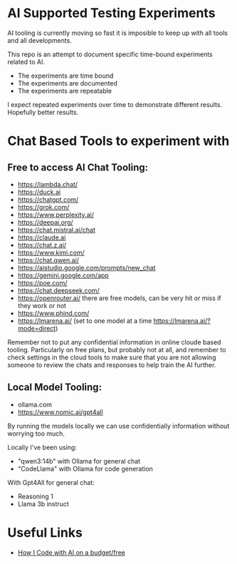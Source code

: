 # AI Supported Testing Experiments

AI tooling is currently moving so fast it is imposible to keep up with all tools and all developments.

This repo is an attempt to document specific time-bound experiments related to AI.

- The experiments are time bound
- The experiments are documented
- The experiments are repeatable

I expect repeated experiments over time to demonstrate different results. Hopefully better results.


# Chat Based Tools to experiment with

## Free to access AI Chat Tooling:

- https://lambda.chat/
- https://duck.ai
- https://chatgpt.com/ 
- https://grok.com/ 
- https://www.perplexity.ai/
- https://deepai.org/
- https://chat.mistral.ai/chat
- https://claude.ai
- https://chat.z.ai/
- https://www.kimi.com/
- https://chat.qwen.ai/
- https://aistudio.google.com/prompts/new_chat
- https://gemini.google.com/app
- https://poe.com/
- https://chat.deepseek.com/
- https://openrouter.ai/ there are free models, can be very hit or miss if they work or not
- https://www.phind.com/
- https://lmarena.ai/ (set to one model at a time https://lmarena.ai/?mode=direct)


Remember not to put any confidential information in online cloude based tooling. Particularly on free plans, but probably not at all, and remember to check settings in the cloud tools to make sure that you are not allowing someone to review the chats and responses to help train the AI further.

## Local Model Tooling:

- ollama.com
- https://www.nomic.ai/gpt4all

By running the models locally we can use confidentially information without worrying too much.

Locally I've been using:

- "qwen3:14b" with Ollama for general chat
- "CodeLlama" with Ollama for code generation

With Gpt4All for general chat:

- Reasoning 1
- Llama 3b instruct


# Useful Links

- [How I Code with AI on a budget/free](https://wuu73.org/blog/aiguide1.html)